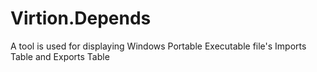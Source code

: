 # Virtion.Depends
A tool is used for displaying  Windows Portable Executable  file's  Imports Table and Exports Table
